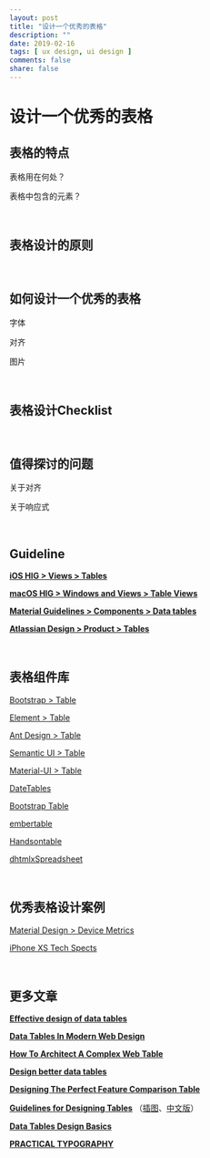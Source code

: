 ```yaml
---
layout: post
title: "设计一个优秀的表格"
description: ""
date: 2019-02-16
tags: [ ux design, ui design ]
comments: false
share: false
---
```




# 设计一个优秀的表格

## 表格的特点

表格用在何处？

表格中包含的元素？



<br/>

## 表格设计的原则



<br/>

## 如何设计一个优秀的表格

字体



对齐



图片





<br/>

## 表格设计Checklist





<br/>

## 值得探讨的问题

关于对齐

关于响应式



<br/>

## Guideline

[**iOS HIG > Views > Tables**](https://developer.apple.com/design/human-interface-guidelines/)

[**macOS  HIG > Windows and Views > Table Views**](https://developer.apple.com/design/human-interface-guidelines/macos/windows-and-views/table-views/)

[**Material Guidelines > Components > Data tables**](https://material.io/design/components/data-tables.html#)

[**Atlassian Design > Product > Tables**](https://www.atlassian.design/guidelines/product/components/tables)



<br/>

## 表格组件库

[Bootstrap > Table](https://getbootstrap.com/docs/4.3/content/tables/)

[Element > Table](https://element.eleme.cn/#/zh-CN/component/table)

[Ant Design > Table ](https://ant.design/components/table-cn/)

[Semantic UI > Table](https://semantic-ui.com/collections/table.html)

[Material-UI > Table](https://material-ui.com/demos/tables/)

[DateTables](https://datatables.net/)

[Bootstrap Table](https://bootstrap-table.com/)

[embertable](https://opensource.addepar.com/ember-table/latest/docs/)

[Handsontable](https://handsontable.com/)

[dhtmlxSpreadsheet](https://dhtmlx.com/docs/products/dhtmlxSpreadsheet/)

<br/>

## 优秀表格设计案例

[Material Design > Device Metrics](https://material.io/tools/devices/)

[iPhone XS Tech Spects](https://www.apple.com/iphone-xs/specs/)



<br/>

## 更多文章

[**Effective design of data tables**](http://www.thinkui.co.uk/resources/effective-design-of-data-tables/)

[**Data Tables In Modern Web Design**](https://www.jotform.com/blog/data-tables-in-modern-web-design/)

[**How To Architect A Complex Web Table**](https://www.smashingmagazine.com/2019/02/complex-web-tables/)

[**Design better data tables**](https://uxdesign.cc/design-better-data-tables-4ecc99d23356)

[**Designing The Perfect Feature Comparison Table**](https://www.smashingmagazine.com/2017/08/designing-perfect-feature-comparison-table/)

[**Guidelines for Designing Tables**](understandinggraphics.com/design/data-table-design/) （[插图](https://www.behance.net/gallery/885004/Designing-Effective-Data-Tables)、[中文版](https://www.biaodianfu.com/guidelines-for-designing-tables.html)）

[**Data Tables Design Basics**](https://design-nation.icons8.com/intro-to-data-tables-design-349f55861803)

[**PRACTICAL TYPOGRAPHY**](https://practicaltypography.com/)

